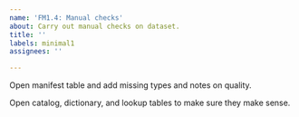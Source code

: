 ```yaml
---
name: 'FM1.4: Manual checks'
about: Carry out manual checks on dataset.
title: ''
labels: minimal1
assignees: ''

---
```


Open manifest table and add missing types and notes on quality.

Open catalog, dictionary, and lookup tables to make sure they make sense.
